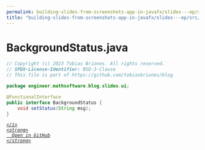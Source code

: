 ```yaml
---
permalink: building-slides-from-screenshots-app-in-javafx/slides---ep/src/main/java/engineer/mathsoftware/blog/slides/ui/BackgroundStatus.java.html
title: "building-slides-from-screenshots-app-in-javafx/slides---ep/src/main/java/engineer/mathsoftware/blog/slides/ui/BackgroundStatus.java"
---
```


# BackgroundStatus.java
```java
// Copyright (c) 2023 Tobias Briones. All rights reserved.
// SPDX-License-Identifier: BSD-3-Clause
// This file is part of https://github.com/tobiasbriones/blog

package engineer.mathsoftware.blog.slides.ui;

@FunctionalInterface
public interface BackgroundStatus {
    void setStatus(String msg);
}

```
<div class="social open-gh-btn my-4">
  <a class="btn btn-github" href="https://github.com/tobiasbriones/blog/tree/main/swe/dev/java/javafx/drawing/productivity/building-slides-from-screenshots-app-in-javafx/slides---ep/src/main/java/engineer/mathsoftware/blog/slides/ui/BackgroundStatus.java" target="_blank">
    <i class="fab fa-github">
      
    </i>
    <strong>
      Open in GitHub
    </strong>
  </a>
</div>